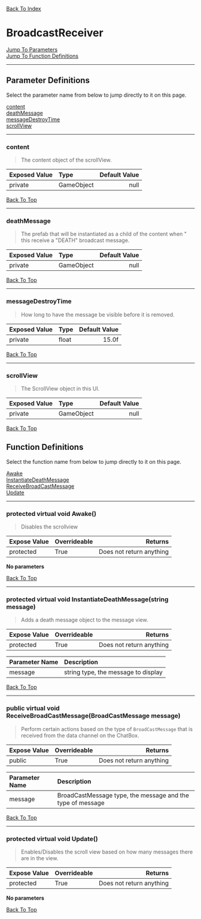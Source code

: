 [Back To Index](../../index.md)

# BroadcastReceiver

[Jump To Parameters](#parameter-definitions)<br/>
[Jump To Function Definitions](#functions-definitions)<br/>

--------------------------------------------------------
## Parameter Definitions<a name="parameter-definitions"></a>

Select the parameter name from below to jump directly to it on this page.

[content](#parameter-content)<br>
[deathMessage](#parameter-deathMessage)<br>
[messageDestroyTime](#parameter-messageDestroyTime)<br>
[scrollView](#parameter-scrollView)<br>

------------------
 ### content<a name="parameter-content"></a>
> The content object of the scrollView.

| Exposed Value | Type | Default Value |
|:---|:---|---:|
|private |GameObject|null

[Back To Top](#)

------------------
 ### deathMessage<a name="parameter-deathMessage"></a>
> The prefab that will be instantiated as a child of the content when " <br>this receive a \"DEATH\" broadcast message.

| Exposed Value | Type | Default Value |
|:---|:---|---:|
|private |GameObject|null

[Back To Top](#)

------------------
 ### messageDestroyTime<a name="parameter-messageDestroyTime"></a>
> How long to have the message be visible before it is removed.

| Exposed Value | Type | Default Value |
|:---|:---|---:|
|private |float|15.0f

[Back To Top](#)

------------------
 ### scrollView<a name="parameter-scrollView"></a>
> The ScrollView object in this UI.

| Exposed Value | Type | Default Value |
|:---|:---|---:|
|private |GameObject|null

[Back To Top](#)

## Function Definitions<a name="functions-definitions"></a>

Select the function name from below to jump directly to it on this page.

[Awake](#Awake)<br>
[InstantiateDeathMessage](#InstantiateDeathMessage)<br>
[ReceiveBroadCastMessage](#ReceiveBroadCastMessage)<br>
[Update](#Update)<br>

------------------
 ### protected virtual void Awake()<a name="Awake"></a>
>   Disables the scrollview 

| Expose Value | Overrideable | Returns |
|:---|:---|---:|
|protected|True|Does not return anything|

**No parameters**

[Back To Top](#)

------------------
 ### protected virtual void InstantiateDeathMessage(string message)<a name="InstantiateDeathMessage"></a>
>   Adds a death message object to the message view. 

| Expose Value | Overrideable | Returns |
|:---|:---|---:|
|protected|True|Does not return anything|

| Parameter Name | Description |
|:---|:---|
|message|string type, the message to display|

[Back To Top](#)

------------------
 ### public virtual void ReceiveBroadCastMessage(BroadCastMessage message)<a name="ReceiveBroadCastMessage"></a>
>   Perform certain actions based on the type of `BroadCastMessage` that is received from the data channel on the ChatBox. 

| Expose Value | Overrideable | Returns |
|:---|:---|---:|
|public|True|Does not return anything|

| Parameter Name | Description |
|:---|:---|
|message|BroadCastMessage type, the message and the type of message|

[Back To Top](#)

------------------
 ### protected virtual void Update()<a name="Update"></a>
>   Enables/Disables the scroll view based on how many messages there are in the view. 

| Expose Value | Overrideable | Returns |
|:---|:---|---:|
|protected|True|Does not return anything|

**No parameters**

[Back To Top](#)

